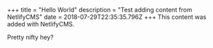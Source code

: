 +++
title = "Hello World"
description = "Test adding content from NetlifyCMS"
date = 2018-07-29T22:35:35.796Z
+++
This content was added with NetlifyCMS.

Pretty nifty hey?
